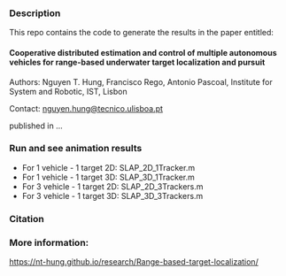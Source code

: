 ### Description
This repo contains the code to generate the results in the paper entitled:

####  Cooperative distributed estimation and control of multiple autonomous vehicles for range-based underwater target localization and pursuit

   Authors: Nguyen T. Hung, Francisco Rego, Antonio Pascoal, Institute for System and Robotic, IST, Lisbon

   Contact: nguyen.hung@tecnico.ulisboa.pt

published in ... 

### Run and see animation results

- For 1 vehicle - 1 target 2D: SLAP_2D_1Tracker.m 
- For 1 vehicle - 1 target 3D: SLAP_3D_1Tracker.m
- For 3 vehicle - 1 target 2D: SLAP_2D_3Trackers.m
- For 3 vehicle - 1 target 3D: SLAP_3D_3Trackers.m

### Citation


### More information: 
https://nt-hung.github.io/research/Range-based-target-localization/


